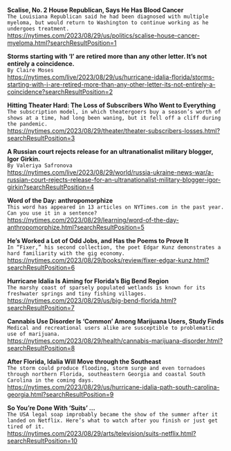 **Scalise, No. 2 House Republican, Says He Has Blood Cancer**\
`The Louisiana Republican said he had been diagnosed with multiple myeloma, but would return to Washington to continue working as he undergoes treatment.`\
https://nytimes.com/2023/08/29/us/politics/scalise-house-cancer-myeloma.html?searchResultPosition=1

**Storms starting with ‘I’ are retired more than any other letter. It’s not entirely a coincidence.**\
`By Claire Moses`\
https://nytimes.com/live/2023/08/29/us/hurricane-idalia-florida/storms-starting-with-i-are-retired-more-than-any-other-letter-its-not-entirely-a-coincidence?searchResultPosition=2

**Hitting Theater Hard: The Loss of Subscribers Who Went to Everything**\
`The subscription model, in which theatergoers buy a season’s worth of shows at a time, had long been waning, but it fell off a cliff during the pandemic.`\
https://nytimes.com/2023/08/29/theater/theater-subscribers-losses.html?searchResultPosition=3

**A Russian court rejects release for an ultranationalist military blogger, Igor Girkin.**\
`By Valeriya Safronova`\
https://nytimes.com/live/2023/08/29/world/russia-ukraine-news-war/a-russian-court-rejects-release-for-an-ultranationalist-military-blogger-igor-girkin?searchResultPosition=4

**Word of the Day: anthropomorphize**\
`This word has appeared in 13 articles on NYTimes.com in the past year. Can you use it in a sentence?`\
https://nytimes.com/2023/08/29/learning/word-of-the-day-anthropomorphize.html?searchResultPosition=5

**He’s Worked a Lot of Odd Jobs, and Has the Poems to Prove It**\
`In “Fixer,” his second collection, the poet Edgar Kunz demonstrates a hard familiarity with the gig economy.`\
https://nytimes.com/2023/08/29/books/review/fixer-edgar-kunz.html?searchResultPosition=6

**Hurricane Idalia Is Aiming for Florida’s Big Bend Region**\
`The marshy coast of sparsely populated wetlands is known for its freshwater springs and tiny fishing villages.`\
https://nytimes.com/2023/08/29/us/big-bend-florida.html?searchResultPosition=7

**Cannabis Use Disorder Is ‘Common’ Among Marijuana Users, Study Finds**\
`Medical and recreational users alike are susceptible to problematic use of marijuana.`\
https://nytimes.com/2023/08/29/health/cannabis-marijuana-disorder.html?searchResultPosition=8

**After Florida, Idalia Will Move through the Southeast**\
`The storm could produce flooding, storm surge and even tornadoes through northern Florida, southeastern Georgia and coastal South Carolina in the coming days.`\
https://nytimes.com/2023/08/29/us/hurricane-idalia-path-south-carolina-georgia.html?searchResultPosition=9

**So You’re Done With ‘Suits’ …**\
`The USA legal soap improbably became the show of the summer after it landed on Netflix. Here’s what to watch after you finish or just get tired of it.`\
https://nytimes.com/2023/08/29/arts/television/suits-netflix.html?searchResultPosition=10

